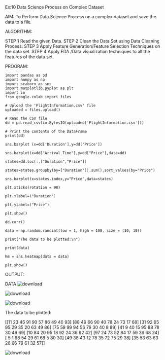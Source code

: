 Ex:10 Data Science Process on Complex Dataset

AIM:
To Perform Data Science Process on a complex dataset and save the data to a file. 

ALGORITHM:

STEP 1 Read the given Data.
STEP 2 Clean the Data Set using Data Cleaning Process.
STEP 3 Apply Feature Generation/Feature Selection Techniques on the data set.
STEP 4 Apply EDA /Data visualization techniques to all the features of the data set.

PROGRAM:
```
import pandas as pd
import numpy as np
import seaborn as sns
import matplotlib.pyplot as plt
import io
from google.colab import files

# Upload the 'FlightInformation.csv' file
uploaded = files.upload()

# Read the CSV file
dd = pd.read_csv(io.BytesIO(uploaded['FlightInformation.csv']))

# Print the contents of the DataFrame
print(dd)

sns.barplot (x=dd['Duration'],y=dd['Price'])

sns.barplot(x=dd["Arrival_Time"],y=dd["Price"],data=dd)

states=dd.loc[:,["Duration","Price"]]

states=states.groupby(by=["Duration"]).sum().sort_values(by="Price")

sns.barplot(x=states.index,y="Price",data=states)

plt.xticks(rotation = 90)

plt.xlabel=("Duration")

plt.ylabel=("Price")

plt.show()

dd.corr()

data = np.random.randint(low = 1, high = 100, size = (10, 10))

print("The data to be plotted:\n")

print(data)

hm = sns.heatmap(data = data)

plt.show()

```
OUTPUT:

DATA
![download](https://github.com/revanurudivyateja/EXPNO10/assets/129148660/818afcdf-9bd6-4030-826c-9f4096fae267)

![download](https://github.com/revanurudivyateja/EXPNO10/assets/129148660/59890bc2-692e-4ddd-80fc-15370f10af9f)


![download](https://github.com/revanurudivyateja/EXPNO10/assets/129148660/f13d3bdb-caf1-432c-939d-c610f877e53b)


The data to be plotted:

[[11 23 46 91 90 57 86 49 40 93]
 [88 49 66 90 40 78 24 73 17 68]
 [31 92 95 95 29 35 20 63 49 86]
 [75 59 99 94 56 79 30 40  8 89]
 [41  9 40 15 95 88 78 30 49 69]
 [10 84 20 95 18 92 24 36 92 42]
 [97 24 73 52 84 17 59 36 68 24]
 [ 5  1 88 54 29 61 68  5 80 30]
 [49 38 43 12 78 35 72 75 29 38]
 [35 53 63 63 26 66 79 61 32 57]]


![download](https://github.com/revanurudivyateja/EXPNO10/assets/129148660/9b46f476-4d3d-4a71-8398-3a77b2ecaa89)


